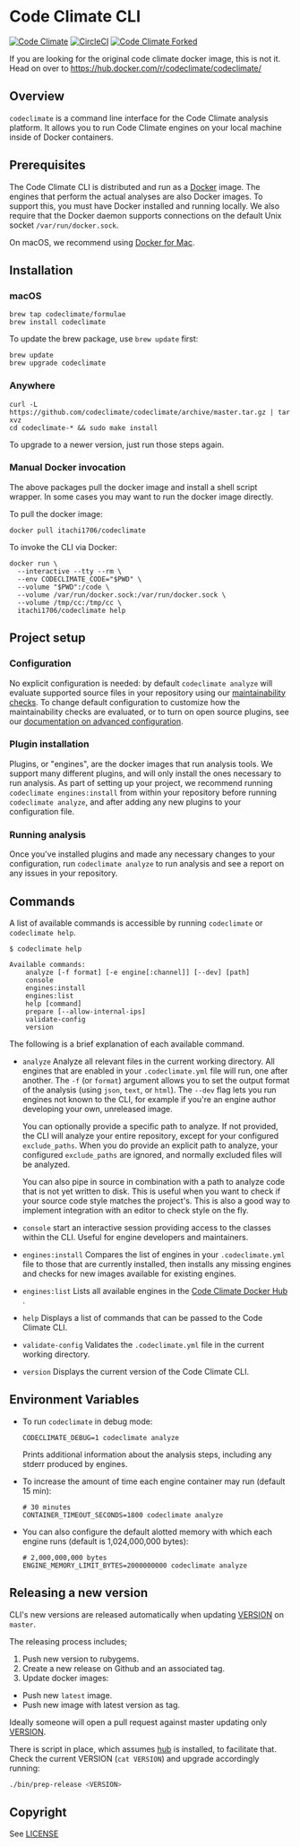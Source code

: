 # Code Climate CLI

[![Code Climate](https://codeclimate.com/github/codeclimate/codeclimate/badges/gpa.svg)](https://codeclimate.com/github/codeclimate/codeclimate)
[![CircleCI](https://circleci.com/gh/codeclimate/codeclimate.svg?style=svg)](https://circleci.com/gh/codeclimate/codeclimate)
[![Code Climate Forked](https://codeclimate.com/github/itachi1706/codeclimate/badges/gpa.svg)](https://codeclimate.com/github/itachi1706/codeclimate)

If you are looking for the original code climate docker image, this is not it. Head on over to https://hub.docker.com/r/codeclimate/codeclimate/

## Overview

`codeclimate` is a command line interface for the Code Climate analysis
platform. It allows you to run Code Climate engines on your local machine inside
of Docker containers.

## Prerequisites

The Code Climate CLI is distributed and run as a
[Docker](https://www.docker.com) image. The engines that perform the actual
analyses are also Docker images. To support this, you must have Docker installed
and running locally. We also require that the Docker daemon supports connections
on the default Unix socket `/var/run/docker.sock`.

On macOS, we recommend using [Docker for Mac](https://docs.docker.com/docker-for-mac/).

## Installation

### macOS

```console
brew tap codeclimate/formulae
brew install codeclimate
```

To update the brew package, use `brew update` first:

```console
brew update
brew upgrade codeclimate
```

### Anywhere

```console
curl -L https://github.com/codeclimate/codeclimate/archive/master.tar.gz | tar xvz
cd codeclimate-* && sudo make install
```

To upgrade to a newer version, just run those steps again.

### Manual Docker invocation

The above packages pull the docker image and install a shell script wrapper.
In some cases you may want to run the docker image directly.

To pull the docker image:

```console
docker pull itachi1706/codeclimate
```

To invoke the CLI via Docker:

```console
docker run \
  --interactive --tty --rm \
  --env CODECLIMATE_CODE="$PWD" \
  --volume "$PWD":/code \
  --volume /var/run/docker.sock:/var/run/docker.sock \
  --volume /tmp/cc:/tmp/cc \
  itachi1706/codeclimate help
```

## Project setup

### Configuration

No explicit configuration is needed: by default `codeclimate analyze` will
evaluate supported source files in your repository using our
[maintainability checks][docs_maintainability]. To change default configuration
to customize how the maintainability checks are evaluated, or to turn on open
source plugins, see our [documentation on advanced
configuration][docs_advanced_config].

[docs_maintainability]: https://docs.codeclimate.com/docs/maintainability
[docs_advanced_config]: https://docs.codeclimate.com/docs/configuring-your-analysis#section-configuration-file-structure-and-content

### Plugin installation

Plugins, or "engines", are the docker images that run analysis tools. We support
many different plugins, and will only install the ones necessary to run
analysis. As part of setting up your project, we recommend running `codeclimate
engines:install` from within your repository before running `codeclimate
analyze`, and after adding any new plugins to your configuration file.


### Running analysis

Once you've installed plugins and made any necessary changes to your
configuration, run `codeclimate analyze` to run analysis and see a report on any
issues in your repository.

## Commands

A list of available commands is accessible by running `codeclimate` or
`codeclimate help`.

```console
$ codeclimate help

Available commands:
    analyze [-f format] [-e engine[:channel]] [--dev] [path]
    console
    engines:install
    engines:list
    help [command]
    prepare [--allow-internal-ips]
    validate-config
    version
```

The following is a brief explanation of each available command.

* `analyze`
  Analyze all relevant files in the current working directory. All
  engines that are enabled in your `.codeclimate.yml` file will run, one after
  another. The `-f` (or `format`) argument allows you to set the output format of
  the analysis (using `json`, `text`, or `html`). The `--dev` flag lets you run
  engines not known to the CLI, for example if you're an engine author developing
  your own, unreleased image.

  You can optionally provide a specific path to analyze. If not provided, the
  CLI will analyze your entire repository, except for your configured
  `exclude_paths`. When you do provide an explicit path to analyze, your
  configured `exclude_paths` are ignored, and normally excluded files will be
  analyzed.

  You can also pipe in source in combination with a path to analyze code that is
  not yet written to disk. This is useful when you want to check if your source
  code style matches the project's. This is also a good way to implement
  integration with an editor to check style on the fly.
* `console`
  start an interactive session providing access to the classes
  within the CLI. Useful for engine developers and maintainers.
* `engines:install`
  Compares the list of engines in your `.codeclimate.yml` file to those that
  are currently installed, then installs any missing engines and checks for new images available for existing engines.
* `engines:list`
  Lists all available engines in the
  [Code Climate Docker Hub](https://hub.docker.com/u/codeclimate/)
  .
* `help`
  Displays a list of commands that can be passed to the Code Climate CLI.
* `validate-config`
  Validates the `.codeclimate.yml` file in the current working directory.
* `version`
  Displays the current version of the Code Climate CLI.

## Environment Variables

* To run `codeclimate` in debug mode:

  ```
  CODECLIMATE_DEBUG=1 codeclimate analyze
  ```

  Prints additional information about the analysis steps, including any stderr
  produced by engines.

* To increase the amount of time each engine container may run (default 15 min):

  ```
  # 30 minutes
  CONTAINER_TIMEOUT_SECONDS=1800 codeclimate analyze
  ```

* You can also configure the default alotted memory with which each engine runs
  (default is 1,024,000,000 bytes):

  ```
  # 2,000,000,000 bytes
  ENGINE_MEMORY_LIMIT_BYTES=2000000000 codeclimate analyze
  ```

## Releasing a new version

CLI's new versions are released automatically when updating
[VERSION](https://github.com/codeclimate/codeclimate/blob/master/VERSION) on `master`.

The releasing process includes;

1. Push new version to rubygems.
1. Create a new release on Github and an associated tag.
1. Update docker images:
  * Push new `latest` image.
  * Push new image with latest version as tag.

Ideally someone will open a pull request against master updating only
[VERSION](https://github.com/codeclimate/codeclimate/blob/master/VERSION).

There is script in place, which assumes [hub](https://hub.github.com/) is installed,
to facilitate that. Check the current VERSION (`cat VERSION`) and upgrade accordingly running:

```sh
./bin/prep-release <VERSION>
```

## Copyright

See [LICENSE](LICENSE)
